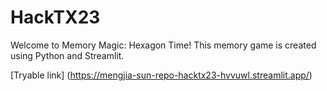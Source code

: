 # HackTX23

Welcome to Memory Magic: Hexagon Time! This memory game is created using Python and Streamlit.

[Tryable link] (https://mengjia-sun-repo-hacktx23-hvvuwl.streamlit.app/)
